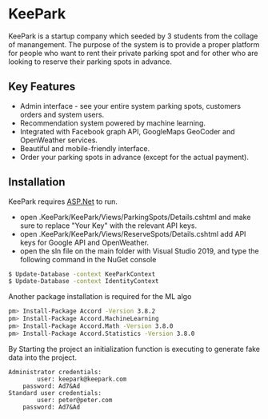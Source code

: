 # KeePark

KeePark is a startup company which seeded by 3 students from the collage of manangement.
The purpose of the system is to provide a proper platform for people who want to rent their private parking spot
and for other who are looking to reserve their parking spots in advance.

## Key Features

  - Admin interface - see your entire system parking spots, customers orders and system users.
  - Recommendation system powered by machine learning.
  - Integrated with Facebook graph API, GoogleMaps GeoCoder and OpenWeather services.
  - Beautiful and mobile-friendly interface.
  - Order your parking spots in advance (except for the actual payment).

## Installation

KeePark requires [ASP.Net](https://www.asp.net/core/overview/aspnet-vnext) to run.

 - open .KeePark/KeePark/Views/ParkingSpots/Details.cshtml and make sure to replace "Your Key" with the relevant API keys.
 - open .KeePark/KeePark/Views/ReserveSpots/Details.cshtml add API keys for Google API and OpenWeather.
 - open the sln file on the main folder with Visual Studio 2019, and type the following command in the NuGet console

```sh
$ Update-Database -context KeeParkContext
$ Update-Database -context IdentityContext
```
Another package installation is required for the ML algo
```sh
pm> Install-Package Accord -Version 3.8.2
pm> Install-Package Accord.MachineLearning
pm> Install-Package Accord.Math -Version 3.8.0
pm> Install-Package Accord.Statistics -Version 3.8.0
```
By Starting the project an initialization function is executing to generate fake data into the project.
```
Administrator credentials:
        user: keepark@keepark.com
    password: Ad7&Ad
Standard user credentials:
        user: peter@peter.com
    password: Ad7&Ad
```
